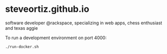 # steveortiz.github.io
software developer @rackspace, specializing in web apps, chess enthusiast and texas aggie

To run a development environment on port 4000:

```bash
./run-docker.sh
```

